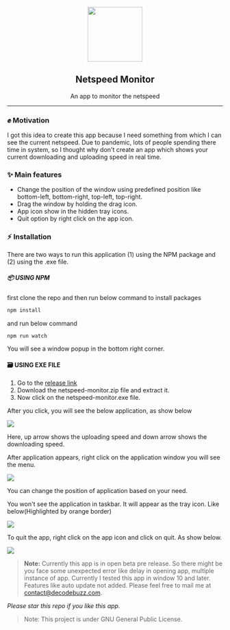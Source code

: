 <p align="center"><img src="https://user-images.githubusercontent.com/21314953/167297140-2695b4bd-6a82-4270-b143-38ec0ab58fae.png" width="128"></p>

<h2 align="center">Netspeed Monitor</h2>
<p align="center">An app to monitor the netspeed</p>
<hr/>

### ✊ Motivation
I got this idea to create this app because I need something from which I can see the current netspeed. Due to pandemic, lots of people spending there time in system, so I thought why don't create an app which shows your current downloading and uploading speed in real time. 

### ✨ Main features
* Change the position of the window using predefined position like bottom-left, bottom-right, top-left, top-right. 
* Drag the window by holding the drag icon.
* App icon show in the hidden tray icons.
* Quit option by right click on the app icon.

### ⚡ Installation
There are two ways to run this application (1) using the NPM package and (2) using the .exe file.

##### 📦 USING NPM

first clone the repo and then run below command to install packages
```bash
npm install
```

and run below command
```bash
npm run watch
```
You will see a window popup in the bottom right corner.

#### 🗃️ USING EXE FILE
1. Go to the <a target="_blank" href="https://github.com/vipinrana/netspeed-monitor/releases">release link</a> 
2. Download the netspeed-monitor.zip file and extract it.
3. Now click on the netspeed-monitor.exe file.

After you click, you will see the below application, as show below
<p><img src="https://user-images.githubusercontent.com/21314953/167339647-05e96155-385d-4666-a342-c1e6a70a532e.png"></p>
Here, up arrow shows the uploading speed and down arrow shows the downloading speed.

After application appears, right click on the application window you will see the menu.
<p><img src="https://user-images.githubusercontent.com/21314953/167340153-7fa4c87c-1a5a-4c71-af2d-c379852c5826.png"></p>
You can change the position of application based on your need.

You won't see the application in taskbar. It will appear as the tray icon. Like below(Highlighted by orange border)
<p><img src="https://user-images.githubusercontent.com/21314953/167340678-b5f8012a-a267-443c-834c-ab76d656336c.png"></p>

To quit the app, right click on the app icon and click on quit. As show below.
<p><img src="https://user-images.githubusercontent.com/21314953/179503687-5bc44cf4-695f-4028-ba94-c30a2497487b.png"></p>

> <b>Note:</b> Currently this app is in open beta pre release. So there might be you face some unexpected error like delay in opening app, multiple instance of app. Currently I tested this app in window 10 and later. Features like auto update not added. Please feel free to mail me at <a href="mailto:contact@decodebuzz.com">contact@decodebuzz.com</a>.
<p><i>Please star this repo if you like this app.</i></p>

> Note: This project is under GNU General Public License.

